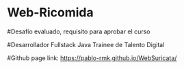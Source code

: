 # Web-Ricomida



#Desafío evaluado, requisito para aprobar el curso

#Desarrollador Fullstack Java Trainee de Talento Digital

#Github page link: https://pablo-rmk.github.io/WebSuricata/
